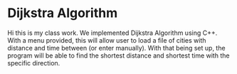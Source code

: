# Dijkstra Algorithm

Hi this is my class work. We implemented Dijkstra Algorithm using C++. With a menu provided, this will allow user to load a file of cities with distance and time between (or enter manually). With that being set up, the program will be able to find the shortest distance and shortest time with the specific direction.
